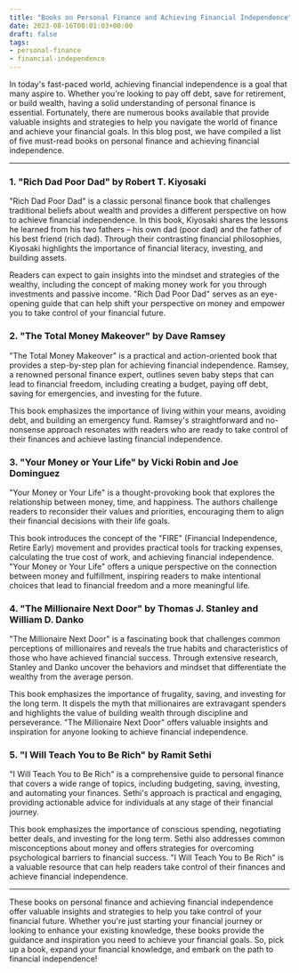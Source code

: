 ```yaml
---
title: "Books on Personal Finance and Achieving Financial Independence"
date: 2023-08-16T00:01:03+00:00
draft: false
tags: 
- personal-finance
- financial-independence
---
```


In today's fast-paced world, achieving financial independence is a goal that many aspire to. Whether you're looking to pay off debt, save for retirement, or build wealth, having a solid understanding of personal finance is essential. Fortunately, there are numerous books available that provide valuable insights and strategies to help you navigate the world of finance and achieve your financial goals. In this blog post, we have compiled a list of five must-read books on personal finance and achieving financial independence.

---

### 1. "Rich Dad Poor Dad" by Robert T. Kiyosaki

"Rich Dad Poor Dad" is a classic personal finance book that challenges traditional beliefs about wealth and provides a different perspective on how to achieve financial independence. In this book, Kiyosaki shares the lessons he learned from his two fathers – his own dad (poor dad) and the father of his best friend (rich dad). Through their contrasting financial philosophies, Kiyosaki highlights the importance of financial literacy, investing, and building assets.

Readers can expect to gain insights into the mindset and strategies of the wealthy, including the concept of making money work for you through investments and passive income. "Rich Dad Poor Dad" serves as an eye-opening guide that can help shift your perspective on money and empower you to take control of your financial future.

### 2. "The Total Money Makeover" by Dave Ramsey

"The Total Money Makeover" is a practical and action-oriented book that provides a step-by-step plan for achieving financial independence. Ramsey, a renowned personal finance expert, outlines seven baby steps that can lead to financial freedom, including creating a budget, paying off debt, saving for emergencies, and investing for the future.

This book emphasizes the importance of living within your means, avoiding debt, and building an emergency fund. Ramsey's straightforward and no-nonsense approach resonates with readers who are ready to take control of their finances and achieve lasting financial independence.

### 3. "Your Money or Your Life" by Vicki Robin and Joe Dominguez

"Your Money or Your Life" is a thought-provoking book that explores the relationship between money, time, and happiness. The authors challenge readers to reconsider their values and priorities, encouraging them to align their financial decisions with their life goals.

This book introduces the concept of the "FIRE" (Financial Independence, Retire Early) movement and provides practical tools for tracking expenses, calculating the true cost of work, and achieving financial independence. "Your Money or Your Life" offers a unique perspective on the connection between money and fulfillment, inspiring readers to make intentional choices that lead to financial freedom and a more meaningful life.

### 4. "The Millionaire Next Door" by Thomas J. Stanley and William D. Danko

"The Millionaire Next Door" is a fascinating book that challenges common perceptions of millionaires and reveals the true habits and characteristics of those who have achieved financial success. Through extensive research, Stanley and Danko uncover the behaviors and mindset that differentiate the wealthy from the average person.

This book emphasizes the importance of frugality, saving, and investing for the long term. It dispels the myth that millionaires are extravagant spenders and highlights the value of building wealth through discipline and perseverance. "The Millionaire Next Door" offers valuable insights and inspiration for anyone looking to achieve financial independence.

### 5. "I Will Teach You to Be Rich" by Ramit Sethi

"I Will Teach You to Be Rich" is a comprehensive guide to personal finance that covers a wide range of topics, including budgeting, saving, investing, and automating your finances. Sethi's approach is practical and engaging, providing actionable advice for individuals at any stage of their financial journey.

This book emphasizes the importance of conscious spending, negotiating better deals, and investing for the long term. Sethi also addresses common misconceptions about money and offers strategies for overcoming psychological barriers to financial success. "I Will Teach You to Be Rich" is a valuable resource that can help readers take control of their finances and achieve financial independence.

---

These books on personal finance and achieving financial independence offer valuable insights and strategies to help you take control of your financial future. Whether you're just starting your financial journey or looking to enhance your existing knowledge, these books provide the guidance and inspiration you need to achieve your financial goals. So, pick up a book, expand your financial knowledge, and embark on the path to financial independence!